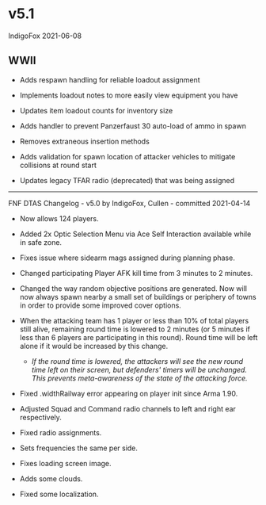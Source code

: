 # v5.1
IndigoFox
2021-06-08

## WWII

- Adds respawn handling for reliable loadout assignment

- Implements loadout notes to more easily view equipment you have

- Updates item loadout counts for inventory size

- Adds handler to prevent Panzerfaust 30 auto-load of ammo in spawn

- Removes extraneous insertion methods

- Adds validation for spawn location of attacker vehicles to mitigate collisions at round start

- Updates legacy TFAR radio (deprecated) that was being assigned



-----


FNF DTAS Changelog - v5.0
by IndigoFox, Cullen - committed 2021-04-14

- Now allows 124 players.

- Added 2x Optic Selection Menu via Ace Self Interaction available while in safe zone.

- Fixes issue where sidearm mags assigned during planning phase.

- Changed participating Player AFK kill time from 3 minutes to 2 minutes.

- Changed the way random objective positions are generated. Now will now always spawn nearby a small set of buildings or periphery of towns in order to provide some improved cover options.

- When the attacking team has 1 player or less than 10% of total players still alive, remaining round time is lowered to 2 minutes (or 5 minutes if less than 6 players are participating in this round). Round time will be left alone if it would be increased by this change.

  - *If the round time is lowered, the attackers will see the new round time left on their screen, but defenders' timers will be unchanged. This prevents meta-awareness of the state of the attacking force.*

- Fixed .widthRailway error appearing on player init since Arma 1.90.

- Adjusted Squad and Command radio channels to left and right ear respectively.

- Fixed radio assignments.

- Sets frequencies the same per side.

- Fixes loading screen image.

- Adds some clouds.

- Fixed some localization.